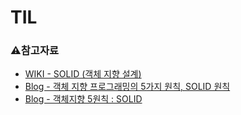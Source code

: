 # TIL




### ⚠️참고자료
- [WIKI - SOLID (객체 지향 설계)](https://ko.wikipedia.org/wiki/SOLID_(%EA%B0%9D%EC%B2%B4_%EC%A7%80%ED%96%A5_%EC%84%A4%EA%B3%84))
- [Blog - 객체 지향 프로그래밍의 5가지 원칙, SOLID 원칙](https://velog.io/@zayson/%EA%B0%9D%EC%B2%B4-%EC%A7%80%ED%96%A5-%ED%94%84%EB%A1%9C%EA%B7%B8%EB%9E%98%EB%B0%8D%EC%9D%98-5%EA%B0%80%EC%A7%80-%EC%9B%90%EC%B9%99-SOLID-%EC%9B%90%EC%B9%99)
- [Blog - 객체지향 5원칙 : SOLID](https://jaeyeong951.medium.com/%EA%B0%9D%EC%B2%B4%EC%A7%80%ED%96%A5-5%EC%9B%90%EC%B9%99-solid-ac7d4d660f4d)
